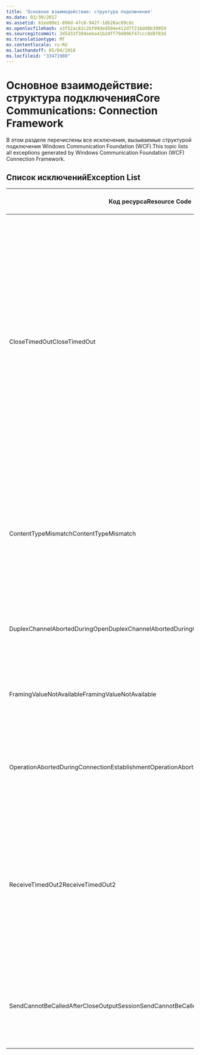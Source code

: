 ```yaml
---
title: 'Основное взаимодействие: структура подключения'
ms.date: 03/30/2017
ms.assetid: 61ee00e1-896d-47c8-942f-1db28ac89cdc
ms.openlocfilehash: a3f52ac82c2bf09ded504e412d7f216dd0b39959
ms.sourcegitcommit: 3d5d33f384eeba41b2dff79d096f47ccc8d8f03d
ms.translationtype: MT
ms.contentlocale: ru-RU
ms.lasthandoff: 05/04/2018
ms.locfileid: "33471980"
---
```

# <a name="core-communications-connection-framework"></a><span data-ttu-id="4c996-102">Основное взаимодействие: структура подключения</span><span class="sxs-lookup"><span data-stu-id="4c996-102">Core Communications: Connection Framework</span></span>
<span data-ttu-id="4c996-103">В этом разделе перечислены все исключения, вызываемые структурой подключения Windows Communication Foundation (WCF).</span><span class="sxs-lookup"><span data-stu-id="4c996-103">This topic lists all exceptions generated by Windows Communication Foundation (WCF) Connection Framework.</span></span>  
  
## <a name="exception-list"></a><span data-ttu-id="4c996-104">Список исключений</span><span class="sxs-lookup"><span data-stu-id="4c996-104">Exception List</span></span>  
  
|<span data-ttu-id="4c996-105">Код ресурса</span><span class="sxs-lookup"><span data-stu-id="4c996-105">Resource Code</span></span>|<span data-ttu-id="4c996-106">Строка ресурса</span><span class="sxs-lookup"><span data-stu-id="4c996-106">Resource String</span></span>|  
|-------------------|---------------------|  
|<span data-ttu-id="4c996-107">CloseTimedOut</span><span class="sxs-lookup"><span data-stu-id="4c996-107">CloseTimedOut</span></span>|<span data-ttu-id="4c996-108">Срок ожидания метода Close истек по прошествии заданного времени.</span><span class="sxs-lookup"><span data-stu-id="4c996-108">The Close method timed out after the specified time.</span></span> <span data-ttu-id="4c996-109">Увеличьте время ожидания, передаваемое вызову метода Close, или увеличьте значение CloseTimeout в привязке.</span><span class="sxs-lookup"><span data-stu-id="4c996-109">Increase the timeout value that is passed to the call to Close or increase the CloseTimeout value on the binding.</span></span> <span data-ttu-id="4c996-110">Возможно, выделенное для этой операции время было частью более длительного времени ожидания.</span><span class="sxs-lookup"><span data-stu-id="4c996-110">The time allotted to this operation may have been a portion of a longer timeout.</span></span>|  
|<span data-ttu-id="4c996-111">ContentTypeMismatch</span><span class="sxs-lookup"><span data-stu-id="4c996-111">ContentTypeMismatch</span></span>|<span data-ttu-id="4c996-112">Указанный тип контента был отправлен службе, которая ожидала указанный.</span><span class="sxs-lookup"><span data-stu-id="4c996-112">The specified content type was sent to a service that was expecting the specified.</span></span> <span data-ttu-id="4c996-113">Возможно несоответствие привязок клиента и службы.</span><span class="sxs-lookup"><span data-stu-id="4c996-113">The client and service bindings may be mismatched.</span></span>|  
|<span data-ttu-id="4c996-114">DuplexChannelAbortedDuringOpen</span><span class="sxs-lookup"><span data-stu-id="4c996-114">DuplexChannelAbortedDuringOpen</span></span>|<span data-ttu-id="4c996-115">Дуплексный канал к указанному был закрыт во время процесса Open.</span><span class="sxs-lookup"><span data-stu-id="4c996-115">The duplex channel to the specified terminated during the Open process.</span></span>|  
|<span data-ttu-id="4c996-116">FramingValueNotAvailable</span><span class="sxs-lookup"><span data-stu-id="4c996-116">FramingValueNotAvailable</span></span>|<span data-ttu-id="4c996-117">Доступ к значению невозможен, так как оно не было полностью декодировано.</span><span class="sxs-lookup"><span data-stu-id="4c996-117">The value cannot be accessed because it is not fully decoded.</span></span>|  
|<span data-ttu-id="4c996-118">OperationAbortedDuringConnectionEstablishment</span><span class="sxs-lookup"><span data-stu-id="4c996-118">OperationAbortedDuringConnectionEstablishment</span></span>|<span data-ttu-id="4c996-119">Операция была прервана во время установления подключения к указанному.</span><span class="sxs-lookup"><span data-stu-id="4c996-119">The operation was terminated while establishing a connection to the specified.</span></span>|  
|<span data-ttu-id="4c996-120">ReceiveTimedOut2</span><span class="sxs-lookup"><span data-stu-id="4c996-120">ReceiveTimedOut2</span></span>|<span data-ttu-id="4c996-121">Срок ожидания операции получения истек по прошествии заданного времени.</span><span class="sxs-lookup"><span data-stu-id="4c996-121">The receive operation has timed out after the specified time.</span></span> <span data-ttu-id="4c996-122">Возможно, выделенное для этой операции время было частью более длительного времени ожидания.</span><span class="sxs-lookup"><span data-stu-id="4c996-122">The time allotted to this operation may have been a portion of a longer timeout.</span></span>|  
|<span data-ttu-id="4c996-123">SendCannotBeCalledAfterCloseOutputSession</span><span class="sxs-lookup"><span data-stu-id="4c996-123">SendCannotBeCalledAfterCloseOutputSession</span></span>|<span data-ttu-id="4c996-124">Отправка сообщений по каналу после вызова метода CloseOutputSession невозможна.</span><span class="sxs-lookup"><span data-stu-id="4c996-124">You cannot send messages on a channel after CloseOutputSession has been called.</span></span>|
